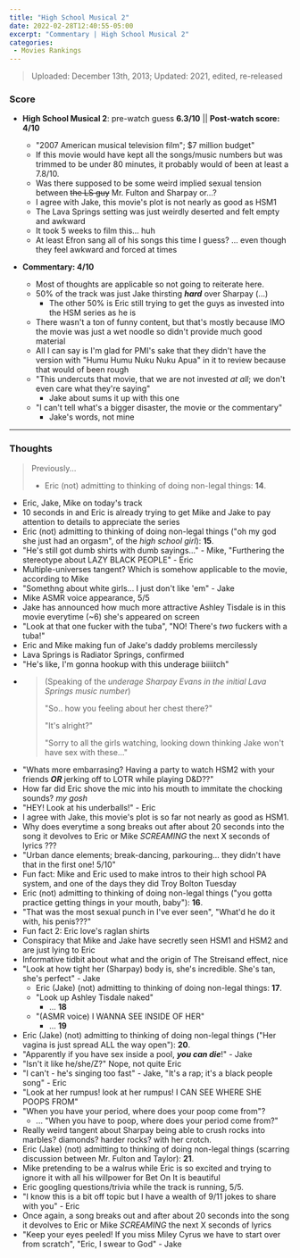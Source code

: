 ```yaml
---
title: "High School Musical 2"
date: 2022-02-28T12:40:55-05:00
excerpt: "Commentary | High School Musical 2"
categories:
 - Movies Rankings
---
```


> Uploaded: December 13th, 2013; Updated: 2021, edited, re-released

### Score

* **High School Musical 2**: pre-watch guess **6.3/10** || **Post-watch score: 4/10**
  * "2007 American musical television film"; $7 million budget"
  * If this movie would have kept all the songs/music numbers but was trimmed to be under 80 minutes, it probably would of been at least a 7.8/10.
  * Was there supposed to be some weird implied sexual tension between ~~the LS guy~~ Mr. Fulton and Sharpay or...?
  * I agree with Jake, this movie's plot is not nearly as good as HSM1
  * The Lava Springs setting was just weirdly deserted and felt empty and awkward
  * It took 5 weeks to film this... huh
  * At least Efron sang all of his songs this time I guess? ... even though they feel awkward and forced at times

* **Commentary: 4/10**
  * Most of thoughts are applicable so not going to reiterate here.
  * 50% of the track was just Jake thirsting _**hard**_ over Sharpay (...)
    * The other 50% is Eric still trying to get the guys as invested into the HSM series as he is
  * There wasn't a ton of funny content, but that's mostly because IMO the movie was just a wet noodle so didn't provide much good material
  * All I can say is I'm glad for PMI's sake that they didn't have the version with "Humu Humu Nuku Nuku Apua" in it to review because that would of been rough
  * "This undercuts that movie, that we are not invested _at all_; we don't even care what they're saying"
    * Jake about sums it up with this one
  * "I can't tell what's a bigger disaster, the movie or the commentary"
    * Jake's words, not mine 

---

### Thoughts

> Previously...
> * Eric (not) admitting to thinking of doing non-legal things: **14**.

* Eric, Jake, Mike on today's track
* 10 seconds in and Eric is already trying to get Mike and Jake to pay attention to details to appreciate the series
* Eric (not) admitting to thinking of doing non-legal things ("oh my god she just had an orgasm", of the _high school girl_): **15**.
* "He's still got dumb shirts with dumb sayings..." - Mike, "Furthering the stereotype about LAZY BLACK PEOPLE" - Eric
* Multiple-universes tangent? Which is somehow applicable to the movie, according to Mike
* "Somethng about white girls... I just don't like 'em" - Jake
* Mike ASMR voice appearance, 5/5
* Jake has announced how much more attractive Ashley Tisdale is in this movie everytime (~6) she's appeared on screen
* "Look at that one fucker with the tuba", "NO! There's _two_ fuckers with a tuba!"
* Eric and Mike making fun of Jake's daddy problems mercilessly
* Lava Springs is Radiator Springs, confirmed
* "He's like, I'm gonna hookup with this underage biiiitch"
* > (Speaking of the _underage Sharpay Evans in the initial Lava Springs music number_)
  >
  > "So.. how you feeling about her chest there?"
  > 
  > "It's alright?"
  >
  > "Sorry to all the girls watching, looking down thinking Jake won't have sex with these..."
* "Whats more embarrasing? Having a party to watch HSM2 with your friends **_OR_** jerking off to LOTR while playing D&D??"
* How far did Eric shove the mic into his mouth to immitate the chocking sounds? _my gosh_
* "HEY! Look at his underballs!" - Eric
* I agree with Jake, this movie's plot is so far not nearly as good as HSM1.
* Why does everytime a song breaks out after about 20 seconds into the song it devolves to Eric or Mike _SCREAMING_ the next X seconds of lyrics ???
* "Urban dance elements; break-dancing, parkouring... they didn't have that in the first one! 5/10"
* Fun fact: Mike and Eric used to make intros to their high school PA system, and one of the days they did Troy Bolton Tuesday
* Eric (not) admitting to thinking of doing non-legal things ("you gotta practice getting things in your mouth, baby"): **16**.
* "That was the most sexual punch in I've ever seen", "What'd he do it with, his penis???"
* Fun fact 2: Eric love's raglan shirts
* Conspiracy that Mike and Jake have secretly seen HSM1 and HSM2 and are just lying to Eric
* Informative tidbit about what and the origin of The Streisand effect, nice
* "Look at how tight her (Sharpay) body is, she's incredible. She's tan, she's perfect" - Jake
  * Eric (Jake) (not) admitting to thinking of doing non-legal things: **17**.
  * "Look up Ashley Tisdale naked"
    * ... **18**
  * "(ASMR voice) I WANNA SEE INSIDE OF HER"
    * ... **19**
* Eric (Jake) (not) admitting to thinking of doing non-legal things ("Her vagina is just spread ALL the way open"): **20**.
* "Apparently if you have sex inside a pool, **_you can die_**!" - Jake
* "Isn't it like he/she/Z?" Nope, not quite Eric
* "I can't - he's singing too fast" - Jake, "It's a rap; it's a black people song" - Eric
* "Look at her rumpus! look at her rumpus! I CAN SEE WHERE SHE POOPS FROM"
* "When you have your period, where does your poop come from"?
  * ... "When you have to poop, where does your period come from?"
* Really weird tangent about Sharpay being able to crush rocks into marbles? diamonds? harder rocks? with her crotch.
* Eric (Jake) (not) admitting to thinking of doing non-legal things (scarring discussion between Mr. Fulton and Taylor): **21**.
* Mike pretending to be a walrus while Eric is so excited and trying to ignore it with all his willpower for Bet On It is beautiful
* Eric googling questions/trivia while the track is running, 5/5.
* "I know this is a bit off topic but I have a wealth of 9/11 jokes to share with you" - Eric
* Once again, a song breaks out and after about 20 seconds into the song it devolves to Eric or Mike _SCREAMING_ the next X seconds of lyrics
* "Keep your eyes peeled! If you miss Miley Cyrus we have to start over from scratch", "Eric, I swear to God" - Jake
